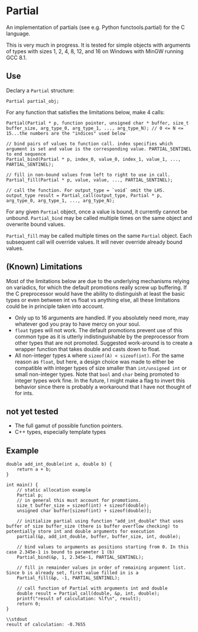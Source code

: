 # Partial
An implementation of partials (see e.g. Python functools.partial) for the C language.

This is very much in progress. It is tested for simple objects with arguments of types with sizes 1, 2, 4, 8, 12, and 16 on Windows with MinGW running GCC 8.1.

## Use

Declary a `Partial` structure:

```
Partial partial_obj;
```

For any function that satisfies the limitations below, make 4 calls:

```
Partial(Partial * p, function pointer, unsigned char * buffer, size_t buffer_size, arg_type_0, arg_type_1, ..., arg_type_N); // 0 <= N <= 15...the numbers are the "indices" used below

// bind pairs of values to function call. index specifies which argument is set and value is the corresponding value. PARTIAL_SENTINEL to end sequence
Partial_bind(Partial * p, index_0, value_0, index_1, value_1, ..., PARTIAL_SENTINEL);

// fill in non-bound values from left to right to use in call.
Partial_fill(Partial * p, value, value, ..., PARTIAL_SENTINEL);

// call the function. For output_type = `void` omit the LHS.
output_type result = Partial_call(output_type, Partial * p, arg_type_0, arg_type_1, ..., arg_type_N);
```

For any given `Partial` object, once a value is bound, it currently cannot be unbound. `Partial_bind` may be called multiple times on the same object and overwrite bound values.

`Partial_fill` may be called multiple times on the same `Partial` object. Each subsequent call will override values. It will never override already bound values.

## (Known) Limitations

Most of the limitations below are due to the underlying mechanisms relying on variadics, for which the default promotions really screw up buffering. If the C preprocessor would have the ability to distinguish at least the basic types or even between int vs float vs anything else, all these limitations could be in principle taken into account.

- Only up to 16 arguments are handled. If you absolutely need more, may whatever god you pray to have mercy on your soul.
- `float` types will not work. The default promotions prevent use of this common type as it is utterly indistinguishable by the preprocessor from other types that are not promoted. Suggested work-around is to create a wrapper function that takes double and casts down to float.
- All non-integer types `A` where `sizeof(A) < sizeof(int)`. For the same reason as `float`, but here, a design choice was made to either be compatible with integer types of size smaller than `int/unsigned int` or small non-integer types. Note that `bool` and `char` being promoted to integer types work fine. In the future, I might make a flag to invert this behavior since there is probably a workaround that I have not thought of for ints.

## not yet tested

- The full gamut of possible function pointers.
- C++ types, especially template types

## Example
```
double add_int_double(int a, double b) {
    return a + b;
}

int main() {
    // static allocation example
    Partial p;
    // in general this must account for promotions.
    size_t buffer_size = sizeof(int) + sizeof(double);
    unsigned char buffer[sizeof(int) + sizeof(double)]; 

    // initialize partial using function "add_int_double" that uses buffer of size buffer_size (there is buffer overflow checking) to potentially store int and double arguments for execution
    partial(&p, add_int_double, buffer, buffer_size, int, double);

    // bind values to arguments as positions starting from 0. In this case 2.345e-1 is bound to parameter 1 (b)
    Partial_bind(&p, 1, 2.345e-1, PARTIAL_SENTINEL);

    // fill in remainder values in order of remaining argument list. Since b is already set, first value filled in is a
    Partial_fill(&p, -1, PARTIAL_SENTINEL);

    // call function of Partial with arguments int and double
    double result = Partial_call(double, &p, int, double);
    printf("result of calculation: %lf\n", result);
    return 0;
}

\\stdout
result of calculation: -0.7655
```